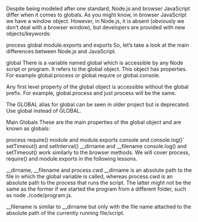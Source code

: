 Despite being modeled after one standard, Node.js and browser JavaScript differ when it comes to globals. As you might know, in browser JavaScript we have a window object. However, in Node.js, it is absent (obviously we don’t deal with a browser window), but developers are provided with new objects/keywords:

process
global
module.exports and exports
So, let’s take a look at the main differences between Node.js and JavaScript.

global
There is a variable named global which is accessible by any Node script or program. It refers to the global object. This object has properties. For example global.process or global.require or global.console.

Any first level property of the global object is accessible without the global prefix. For example, global.process and just process will be the same.

The GLOBAL alias for global can be seen in older project but is deprecated. Use global instead of GLOBAL.

Main Globals
These are the main properties of the global object and are known as globals:

process
require()
module and module.exports
console and console.log()`
setTimeout() and setInterval()
__dirname and __filename
console.log() and setTimeout() work similarly to the browser methods. We will cover process, require() and module.exports in the following lessons.

__dirname, __filename and process.cwd
__dirname is an absolute path to the file in which the global variable is called, whereas process.cwd is an absolute path to the process that runs the script. The latter might not be the same as the former if we started the program from a different folder, such as node ./code/program.js.

__filename is similar to __dirname but only with the file name attached to the absolute path of the currently running file/script.

